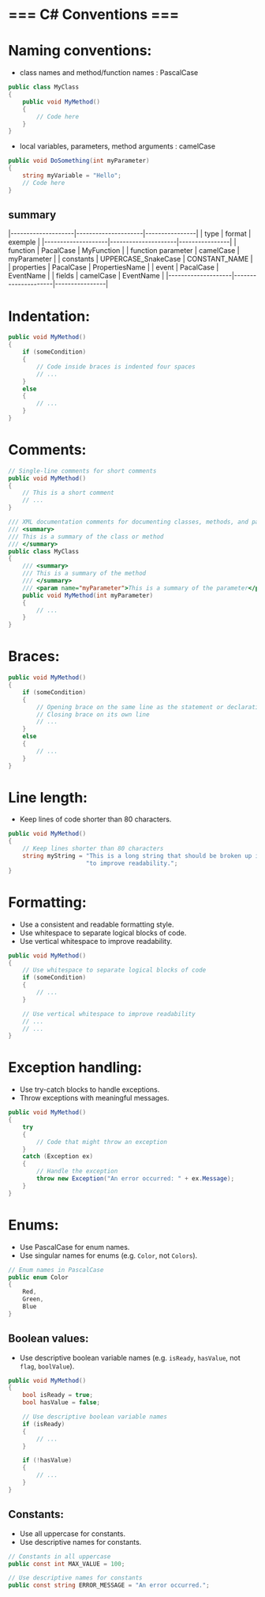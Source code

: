 # === C# Conventions ===

# Naming conventions:

- class names and method/function names : PascalCase

```C#
public class MyClass
{
    public void MyMethod()
    {
        // Code here
    }
}
```

- local variables, parameters, method arguments : camelCase

```C#
public void DoSomething(int myParameter)
{
    string myVariable = "Hello";
    // Code here
}
```
## summary

|--------------------|---------------------|----------------|
| type               | format              | exemple        |
|--------------------|---------------------|----------------|
| function           | PacalCase           | MyFunction     |
| function parameter | camelCase           | myParameter    |
| constants          | UPPERCASE_SnakeCase | CONSTANT_NAME  |
| properties         | PacalCase           | PropertiesName |
| event              | PacalCase           | EventName      |
| fields             | camelCase           | EventName      |
|--------------------|---------------------|----------------|


# Indentation:

```c#
public void MyMethod()
{
    if (someCondition)
    {
        // Code inside braces is indented four spaces
        // ...
    }
    else
    {
        // ...
    }
}
```

# Comments:

```c#
// Single-line comments for short comments
public void MyMethod()
{
    // This is a short comment
    // ...
}

/// XML documentation comments for documenting classes, methods, and parameters
/// <summary>
/// This is a summary of the class or method
/// </summary>
public class MyClass
{
    /// <summary>
    /// This is a summary of the method
    /// </summary>
    /// <param name="myParameter">This is a summary of the parameter</param>
    public void MyMethod(int myParameter)
    {
        // ...
    }
}

```

# Braces:

```C#
public void MyMethod()
{
    if (someCondition)
    {
        // Opening brace on the same line as the statement or declaration
        // Closing brace on its own line
        // ...
    }
    else
    {
        // ...
    }
}

```

# Line length:

- Keep lines of code shorter than 80 characters.

```C#
public void MyMethod()
{
    // Keep lines shorter than 80 characters
    string myString = "This is a long string that should be broken up into multiple lines " +
                      "to improve readability.";
}

```
# Formatting:
- Use a consistent and readable formatting style.
- Use whitespace to separate logical blocks of code.
- Use vertical whitespace to improve readability.

```C#
public void MyMethod()
{
    // Use whitespace to separate logical blocks of code
    if (someCondition)
    {
        // ...
    }

    // Use vertical whitespace to improve readability
    // ...
    // ...
}

```

# Exception handling:

- Use try-catch blocks to handle exceptions.
- Throw exceptions with meaningful messages.

```C#
public void MyMethod()
{
    try
    {
        // Code that might throw an exception
    }
    catch (Exception ex)
    {
        // Handle the exception
        throw new Exception("An error occurred: " + ex.Message);
    }
}

```

# Enums:

- Use PascalCase for enum names.
- Use singular names for enums (e.g. `Color`, not `Colors`).

```C#
// Enum names in PascalCase
public enum Color
{
    Red,
    Green,
    Blue
}

```

## Boolean values:

- Use descriptive boolean variable names (e.g. `isReady`, `hasValue`, not `flag`, `boolValue`).

```C#
public void MyMethod()
{
    bool isReady = true;
    bool hasValue = false;

    // Use descriptive boolean variable names
    if (isReady)
    {
        // ...
    }

    if (!hasValue)
    {
        // ...
    }
}

```

## Constants:

- Use all uppercase for constants.
- Use descriptive names for constants.

```C#
// Constants in all uppercase
public const int MAX_VALUE = 100;

// Use descriptive names for constants
public const string ERROR_MESSAGE = "An error occurred.";

```
